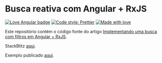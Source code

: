 # Busca reativa com Angular + RxJS

[![Love Angular badge](https://img.shields.io/badge/angular-love-blue?logo=angular&angular=love&style=flat-square&color=ff69b4)](https://www.github.com/angular/angular) [![Code style: Prettier](https://img.shields.io/badge/code_style-prettier-ff69b4.svg?style=flat-square)](https://github.com/prettier) [![Made with love](https://img.shields.io/badge/made%20with%20%E2%99%A5%20by-ortegavan-ff69b4.svg?style=flat-square)](https://github.com/ortegavan)

Este repositório contém o código fonte do artigo [Implementando uma busca com filtros em Angular + RxJS](https://medium.com/@ortegavan/implementando-uma-busca-com-filtros-em-angular-rxjs-c1c482f5c710).

StackBlitz [aqui](https://stackblitz.com/~/github.com/ortegavan/busca).

Exemplo publicado [aqui](https://operadores.vercel.app/home).
